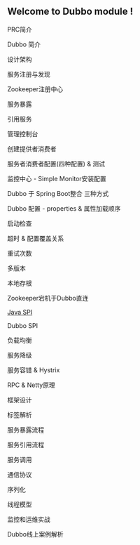 ## Welcome to Dubbo module !



PRC简介

Dubbo 简介

设计架构

服务注册与发现

Zookeeper注册中心

服务暴露

引用服务

管理控制台

创建提供者消费者

服务者消费者配置(四种配置) & 测试

监控中心 - Simple Monitor安装配置

Dubbo 于 Spring Boot整合 三种方式

Dubbo 配置 - properties & 属性加载顺序

启动检查

超时 & 配置覆盖关系

重试次数

多版本

本地存根

Zookeeper宕机于Dubbo直连

[Java SPI](https://github.com/ljl1284537512/Autumn/blob/master/Distributed-Architecture/Dubbo/Java%20SPI.md)

Dubbo SPI

负载均衡

服务降级

服务容错 & Hystrix

RPC & Netty原理

框架设计

标签解析

服务暴露流程

服务引用流程

服务调用

通信协议

序列化

线程模型

监控和运维实战

Dubbo线上案例解析







